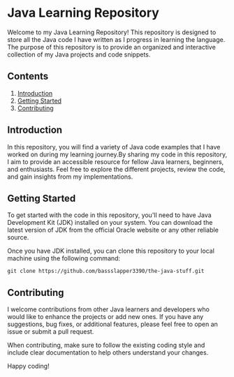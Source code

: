 # Java Learning Repository

Welcome to my Java Learning Repository! This repository is designed to store all the Java code I have written as I progress in learning the language. The purpose of this repository is to provide an organized and interactive collection of my Java projects and code snippets.

## Contents

1. [Introduction](#introduction)
2. [Getting Started](#getting-started)
3. [Contributing](#contributing)

## Introduction

In this repository, you will find a variety of Java code examples that I have worked on during my learning journey.By sharing my code in this repository, I aim to provide an accessible resource for fellow Java learners, beginners, and enthusiasts. 
Feel free to explore the different projects, review the code, and gain insights from my implementations.

## Getting Started

To get started with the code in this repository, you'll need to have Java Development Kit (JDK) installed on your system. You can download the latest version of JDK from the official Oracle website or any other reliable source.

Once you have JDK installed, you can clone this repository to your local machine using the following command:

```shell
git clone https://github.com/bassslapper3390/the-java-stuff.git
```

## Contributing

I welcome contributions from other Java learners and developers who would like to enhance the projects or add new ones. If you have any suggestions, bug fixes, or additional features, please feel free to open an issue or submit a pull request.

When contributing, make sure to follow the existing coding style and include clear documentation to help others understand your changes.


Happy coding!
